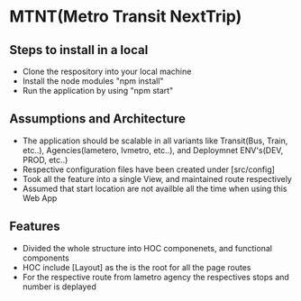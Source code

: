 # MTNT(Metro Transit NextTrip)

## Steps to install in a local

- Clone the respository into your local machine
- Install the node modules "npm install"
- Run the application by using "npm start"

## Assumptions and Architecture

- The application should be scalable in all variants like Transit(Bus, Train, etc..), Agencies(lametero, lvmetro, etc..), and Deploymnet ENV's(DEV, PROD, etc..)
- Respective configuration files have been created under [src/config]
- Took all the feature into a single View, and maintained route respectively
- Assumed that start location are not availble all the time when using this Web App

## Features

- Divided the whole structure into HOC componenets, and functional components
- HOC include [Layout] as the is the root for all the page routes
- For the respective route from lametro agency the respectives stops and number is deplayed
